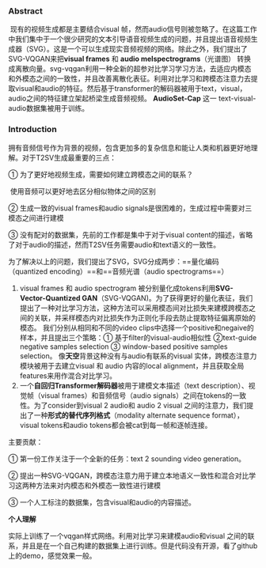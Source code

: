 ### Abstract

​	现有的视频生成都是主要结合visual 帧，然而audio信号则被忽略了。在这篇工作中我们集中于一个很少研究的文本引导语音视频生成的问题，并且提出语音视频生成器（SVG）。这是一个可以生成现实音频视频的网络。除此之外，我们提出了SVG-VQGAN来把**visual frames** 和 **audio melspectrograms**（光谱图） 转换成离散向量。svg-vqgan利用一种全新的超参对比学习学习方法，去适应内模态和外模态之间的一致性，并且改善离散化表征。利用对比学习和跨模态注意力去提取visual和audio的特征。然后基于transformer的解码器被用于text，visual，audio之间的特征建立架起桥梁生成音频视频。 **AudioSet-Cap** 这一 text-visual-audio数据集被用于训练。

### Introduction

​	拥有音频信号作为背景的视频，包含更加多的复杂信息和能让人类和机器更好地理解。对于T2SV生成最重要的三点：

① 为了更好地视频生成，需要如何建立跨模态之间的联系？

​	使用音频可以更好地去区分相似物体之间的区别

② 生成一致的visual frames和audio signals是很困难的，生成过程中需要对三模态之间进行建模

③ 没有配对的数据集，先前的工作都是集中于对于visual content的描述，省略了对于audio的描述，然而T2SV任务需要audio和text语义的一致性。

​	为了解决以上的问题，我们提出了SVG，SVG分成两步：==量化编码（quantized encoding）==和==音频光谱（audio spectrograms==） 

1. visual frames 和 audio spectrogram 被分别量化成tokens利用**SVG-Vector-Quantized GAN**（SVG-VQGAN)。为了获得更好的量化表征，我们提出了一种对比学习方法，这种方法可以采用模态间对比损失来建模跨模态之间的关联，并采样模态内对比损失作为正则化手段去防止提取特征偏离原始的模态。	我们分别从相同和不同的video clips中选择一个positive和negaive的样本，并且提出三个策略：① 基于filter的visual-audio相似性 ②text-guide negative samples selection ③ window-based positive samples selection。   像**天空**背景这种没有与audio有联系的visual 实体，跨模态注意力模块被用于去建立visual 和 audio 内容的local alignment，并且获取全局features来用作混合对比学习。
2. 一个**自回归Transformer解码器**被用于建模文本描述（text description）、视觉帧（visual frames）和音频信号（audio signals）之间在tokens的一致性。为了consider到visual 2 audio和 audio 2 visual 之间的注意力，我们提出了一种**形式的替代序列格式**（modality alternate sequence format），visual tokens和audio tokens都会被cat到每一帧和逐帧连接。

主要贡献：

① 第一份工作关注于一个全新的任务：text 2 sounding video generation。

② 提出一种SVG-VQGAN，跨模态注意力用于建立本地语义一致性和混合对比学习这两种方法来对内模态和外模态一致性进行建模

③ 一个人工标注的数据集，包含visual和audio的内容描述。



**个人理解**

实际上训练了一个vqgan样式网络。利用对比学习来建模audio和visual 之间的联系，并且是在一个自己构建的数据集上进行训练。但是代码没有开源，看了github上的demo，感觉效果一般。